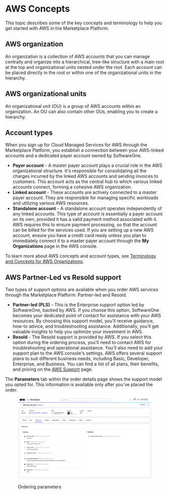 # AWS Concepts

This topic describes some of the key concepts and terminology to help you get started with AWS in the Marketplace Platform.&#x20;

## AWS organization

An organization is a collection of AWS accounts that you can manage centrally and organize into a hierarchical, tree-like structure with a main root at the top and organizational units nested under the root. Each account can be placed directly in the root or within one of the organizational units in the hierarchy.

## AWS organizational units

An organizational unit (OU) is a group of AWS accounts within an organization. An OU can also contain other OUs, enabling you to create a hierarchy.

## Account types

When you sign up for Cloud Managed Services for AWS through the Marketplace Platform, you establish a connection between your AWS-linked accounts and a dedicated payer account owned by SoftwareOne.&#x20;

* **Payer account** - A master payer account plays a crucial role in the AWS organizational structure. It's responsible for consolidating all the charges incurred by the linked AWS accounts and sending invoices to customers. This account acts as the central hub to which various linked accounts connect, forming a cohesive AWS organization.&#x20;
* **Linked account** - These accounts are actively connected to a master payer account. They are responsible for managing specific workloads and utilizing various AWS resources.
* **Standalone account** - A standalone account operates independently of any linked accounts. This type of account is essentially a payer account on its own, provided it has a valid payment method associated with it. AWS requires this to ensure payment processing, so that the account can be billed for the services used. If you are setting up a new AWS account, ensure you have a credit card ready unless you plan to immediately connect it to a master payer account through the **My Organizations** page in the AWS console.

To learn more about AWS concepts and account types, see [Terminology and Concepts for AWS Organizations](https://docs.aws.amazon.com/organizations/latest/userguide/orgs_getting-started_concepts.html).

## AWS Partner-Led vs Resold support <a href="#resold-vs-partner-led-aws-support" id="resold-vs-partner-led-aws-support"></a>

Two types of support options are available when you order AWS services through the Marketplace Platform: Partner-led and Resold.

* **Partner-led (PLS)** - This is the Enterprise support option led by SoftwareOne, backed by AWS. If you choose this option, SoftwareOne becomes your dedicated point of contact for assistance with your AWS resources. By choosing this support model, you'll receive guidance, how-to advice, and troubleshooting assistance. Additionally, you'll get valuable insights to help you optimize your investment in AWS.&#x20;
* **Resold** - The Resold support is provided by AWS. If you select this option during the ordering process, you'll need to contact AWS for troubleshooting and operational assistance. You'll also need to add your support plan to the AWS console's settings. AWS offers several support plans to suit different business needs, including Basic, Developer, Enterprise, and Business. You can find a list of all plans, their benefits, and pricing on the [AWS Support](https://aws.amazon.com/premiumsupport/?nc=sn\&loc=0) page.&#x20;

The **Parameters** tab within the order details page shows the support model you opted for. This information is available only after you've placed the order.

<figure><img src="../../.gitbook/assets/aws_parameters.png" alt=""><figcaption><p>Ordering parameters</p></figcaption></figure>
